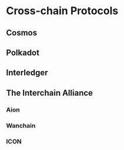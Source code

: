 # Cross-chain Protocols

## Cosmos

## Polkadot

## Interledger

## The Interchain Alliance

### Aion

### Wanchain

### ICON
